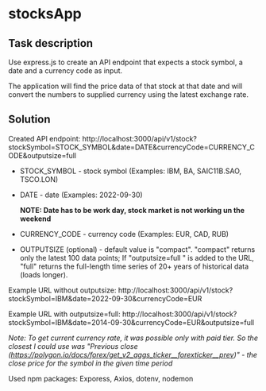 # stocksApp

## Task description

Use express.js to create an API endpoint that expects a stock symbol, a date and a currency code as input.

The application will find the price data of that stock at that date and will convert the numbers to supplied currency using the latest exchange rate.

## Solution

Created API endpoint:
http://localhost:3000/api/v1/stock?stockSymbol=STOCK_SYMBOL&date=DATE&currencyCode=CURRENCY_CODE&outputsize=full

- STOCK_SYMBOL - stock symbol (Examples: IBM, BA, SAIC11B.SAO, TSCO.LON)

- DATE - date (Examples: 2022-09-30)

  **NOTE: Date has to be work day, stock market is not working un the weekend**

- CURRENCY_CODE - currency code (Examples: EUR, CAD, RUB)

- OUTPUTSIZE (optional) - default value is "compact". "compact" returns only the latest 100 data points; If "outputsize=full " is added to the URL, "full" returns the full-length time series of 20+ years of historical data (loads longer).

Example URL without outputsize: http://localhost:3000/api/v1/stock?stockSymbol=IBM&date=2022-09-30&currencyCode=EUR

Example URL with outputsize=full:
http://localhost:3000/api/v1/stock?stockSymbol=IBM&date=2014-09-30&currencyCode=EUR&outputsize=full

_Note: To get current currency rate, it was possible only with paid tier. So the closest I could use was "Previous close (https://polygon.io/docs/forex/get_v2_aggs_ticker__forexticker__prev)" - the close price for the symbol in the given time period_

Used npm packages: Exporess, Axios, dotenv, nodemon
